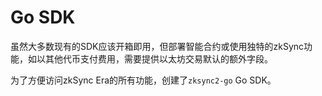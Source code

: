 # Go SDK

虽然大多数现有的SDK应该开箱即用，但部署智能合约或使用独特的zkSync功能，如以其他代币支付费用，需要提供以太坊交易默认的额外字段。

为了方便访问zkSync Era的所有功能，创建了`zksync2-go` Go SDK。
